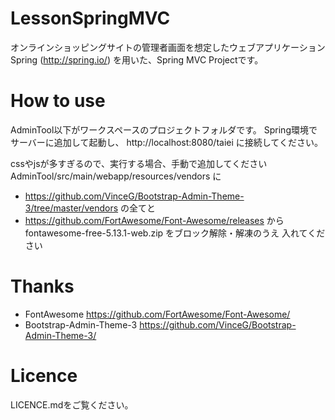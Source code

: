 # LessonSpringMVC
オンラインショッピングサイトの管理者画面を想定したウェブアプリケーション
Spring (http://spring.io/) を用いた、Spring MVC Projectです。

# How to use
AdminTool以下がワークスペースのプロジェクトフォルダです。
Spring環境でサーバーに追加して起動し、 http://localhost:8080/taiei に接続してください。

cssやjsが多すぎるので、実行する場合、手動で追加してください
AdminTool/src/main/webapp/resources/vendors に
- https://github.com/VinceG/Bootstrap-Admin-Theme-3/tree/master/vendors の全てと
- https://github.com/FortAwesome/Font-Awesome/releases から fontawesome-free-5.13.1-web.zip をブロック解除・解凍のうえ
入れてください

# Thanks
- FontAwesome https://github.com/FortAwesome/Font-Awesome/
- Bootstrap-Admin-Theme-3 https://github.com/VinceG/Bootstrap-Admin-Theme-3/

# Licence
LICENCE.mdをご覧ください。
